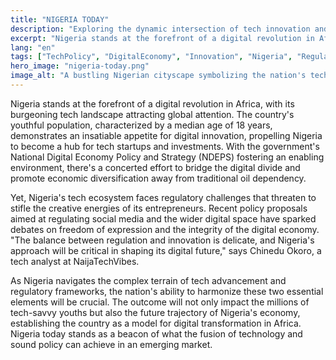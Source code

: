 ```yaml
---
title: "NIGERIA TODAY"
description: "Exploring the dynamic intersection of tech innovation and policy in Nigeria's burgeoning digital landscape."
excerpt: "Nigeria stands at the forefront of a digital revolution in Africa."
lang: "en"
tags: ["TechPolicy", "DigitalEconomy", "Innovation", "Nigeria", "Regulation"]
hero_image: "nigeria-today.png"
image_alt: "A bustling Nigerian cityscape symbolizing the nation's tech growth"
---
```


Nigeria stands at the forefront of a digital revolution in Africa, with its burgeoning tech landscape attracting global attention. The country's youthful population, characterized by a median age of 18 years, demonstrates an insatiable appetite for digital innovation, propelling Nigeria to become a hub for tech startups and investments. With the government's National Digital Economy Policy and Strategy (NDEPS) fostering an enabling environment, there's a concerted effort to bridge the digital divide and promote economic diversification away from traditional oil dependency.

Yet, Nigeria's tech ecosystem faces regulatory challenges that threaten to stifle the creative energies of its entrepreneurs. Recent policy proposals aimed at regulating social media and the wider digital space have sparked debates on freedom of expression and the integrity of the digital economy. "The balance between regulation and innovation is delicate, and Nigeria's approach will be critical in shaping its digital future," says Chinedu Okoro, a tech analyst at NaijaTechVibes.

As Nigeria navigates the complex terrain of tech advancement and regulatory frameworks, the nation's ability to harmonize these two essential elements will be crucial. The outcome will not only impact the millions of tech-savvy youths but also the future trajectory of Nigeria's economy, establishing the country as a model for digital transformation in Africa. Nigeria today stands as a beacon of what the fusion of technology and sound policy can achieve in an emerging market.